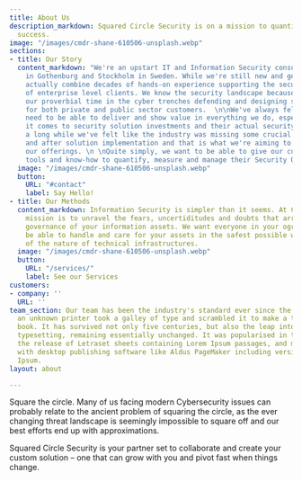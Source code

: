 ```yaml
---
title: About Us
description_markdown: Squared Circle Security is on a mission to quantify your security
  success.
image: "/images/cmdr-shane-610506-unsplash.webp"
sections:
- title: Our Story
  content_markdown: "We're an upstart IT and Information Security consultancy based
    in Gothenburg and Stockholm in Sweden. While we're still new and gearing up, we
    actually combine decades of hands-on experience supporting the security needs
    of enterprise level clients. We know the security landscape because we've done
    our proverbial time in the cyber trenches defending and designing security solutions
    for both private and public sector customers.  \n\nWe've always felt a strong
    need to be able to deliver and show value in everything we do, especially when
    it comes to security solution investments and their actual security output. For
    a long while we've felt like the industry was missing some crucial steps before
    and after solution implementation and that is what we're aiming to rectify with
    our offerings. \n \nQuite simply, we want to be able to give our customers the
    tools and know-how to quantify, measure and manage their Security Operations challenges."
  image: "/images/cmdr-shane-610506-unsplash.webp"
  button:
    URL: "#contact"
    label: Say Hello!
- title: Our Methods
  content_markdown: Information Security is simpler than it seems. At Circle2 our
    mission is to unravel the fears, uncertiditudes and doubts that arrise arround
    governance of your information assets. We want everyone in your ogranization to
    be able to handle and care for your assets in the safest possible way, regardless
    of the nature of technical infrastructures.
  image: "/images/cmdr-shane-610506-unsplash.webp"
  button:
    URL: "/services/"
    label: See our Services
customers:
- company: ''
  URL: ''
team_section: Our team has been the industry's standard ever since the 1500s, when
  an unknown printer took a galley of type and scrambled it to make a type specimen
  book. It has survived not only five centuries, but also the leap into electronic
  typesetting, remaining essentially unchanged. It was popularised in the 1960s with
  the release of Letraset sheets containing Lorem Ipsum passages, and more recently
  with desktop publishing software like Aldus PageMaker including versions of Lorem
  Ipsum.
layout: about

---
```

Square the circle. Many of us facing modern Cybersecurity issues can probably relate to the ancient problem of squaring the circle, as the ever changing threat landscape is seemingly impossible to square off and our best efforts end up with approximations.

Squared Circle Security is your partner set to collaborate and create your custom solution – one that can grow with you and pivot fast when things change.